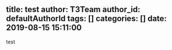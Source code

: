 title: test
author: T3Team
author_id: defaultAuthorId
tags: []
categories: []
date: 2019-08-15 15:11:00
---
test